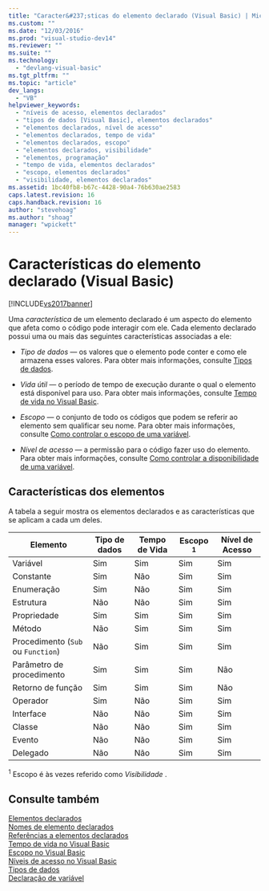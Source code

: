 ```yaml
---
title: "Caracter&#237;sticas do elemento declarado (Visual Basic) | Microsoft Docs"
ms.custom: ""
ms.date: "12/03/2016"
ms.prod: "visual-studio-dev14"
ms.reviewer: ""
ms.suite: ""
ms.technology: 
  - "devlang-visual-basic"
ms.tgt_pltfrm: ""
ms.topic: "article"
dev_langs: 
  - "VB"
helpviewer_keywords: 
  - "níveis de acesso, elementos declarados"
  - "tipos de dados [Visual Basic], elementos declarados"
  - "elementos declarados, nível de acesso"
  - "elementos declarados, tempo de vida"
  - "elementos declarados, escopo"
  - "elementos declarados, visibilidade"
  - "elementos, programação"
  - "tempo de vida, elementos declarados"
  - "escopo, elementos declarados"
  - "visibilidade, elementos declarados"
ms.assetid: 1bc40fb8-b67c-4428-90a4-76b630ae2583
caps.latest.revision: 16
caps.handback.revision: 16
author: "stevehoag"
ms.author: "shoag"
manager: "wpickett"
---
```

# Caracter&#237;sticas do elemento declarado (Visual Basic)
[!INCLUDE[vs2017banner](../../../../csharp/includes/vs2017banner.md)]

Uma *característica* de um elemento declarado é um aspecto do elemento que afeta como o código pode interagir com ele.  Cada elemento declarado possui uma ou mais das seguintes características associadas a ele:  
  
-   *Tipo de dados* — os valores que o elemento pode conter e como ele armazena esses valores.  Para obter mais informações, consulte [Tipos de dados](../../../../visual-basic/language-reference/data-types/data-type-summary.md).  
  
-   *Vida útil*  — o período de tempo de execução durante o qual o elemento está disponível para uso.  Para obter mais informações, consulte [Tempo de vida no Visual Basic](../../../../visual-basic/programming-guide/language-features/declared-elements/lifetime.md).  
  
-   *Escopo*  — o conjunto de todo os códigos que podem se referir ao elemento sem qualificar seu nome.  Para obter mais informações, consulte [Como controlar o escopo de uma variável](../Topic/How%20to:%20Control%20the%20Scope%20of%20a%20Variable%20\(Visual%20Basic\).md).  
  
-   *Nível de acesso* — a permissão para o código fazer uso do elemento.  Para obter mais informações, consulte [Como controlar a disponibilidade de uma variável](../../../../visual-basic/programming-guide/language-features/declared-elements/how-to-control-the-availability-of-a-variable.md).  
  
## Características dos elementos  
 A tabela a seguir mostra os elementos declarados e as características que se aplicam a cada um deles.  
  
|Elemento|Tipo de dados|Tempo de Vida|Escopo <sup>1</sup>|Nível de Acesso|  
|--------------|-------------------|-------------------|-------------------------|---------------------|  
|Variável|Sim|Sim|Sim|Sim|  
|Constante|Sim|Não|Sim|Sim|  
|Enumeração|Sim|Não|Sim|Sim|  
|Estrutura|Não|Não|Sim|Sim|  
|Propriedade|Sim|Sim|Sim|Sim|  
|Método|Não|Sim|Sim|Sim|  
|Procedimento \(`Sub` ou `Function`\)|Não|Sim|Sim|Sim|  
|Parâmetro de procedimento|Sim|Sim|Sim|Não|  
|Retorno de função|Sim|Sim|Sim|Não|  
|Operador|Sim|Não|Sim|Sim|  
|Interface|Não|Não|Sim|Sim|  
|Classe|Não|Não|Sim|Sim|  
|Evento|Não|Não|Sim|Sim|  
|Delegado|Não|Não|Sim|Sim|  
  
 <sup>1</sup> Escopo é às vezes referido como  *Visibilidade* .  
  
## Consulte também  
 [Elementos declarados](../../../../visual-basic/programming-guide/language-features/declared-elements/index.md)   
 [Nomes de elemento declarados](../../../../visual-basic/programming-guide/language-features/declared-elements/declared-element-names.md)   
 [Referências a elementos declarados](../../../../visual-basic/programming-guide/language-features/declared-elements/references-to-declared-elements.md)   
 [Tempo de vida no Visual Basic](../../../../visual-basic/programming-guide/language-features/declared-elements/lifetime.md)   
 [Escopo no Visual Basic](../../../../visual-basic/programming-guide/language-features/declared-elements/scope.md)   
 [Níveis de acesso no Visual Basic](../../../../visual-basic/programming-guide/language-features/declared-elements/access-levels.md)   
 [Tipos de dados](../../../../visual-basic/programming-guide/language-features/data-types/index.md)   
 [Declaração de variável](../../../../visual-basic/programming-guide/language-features/variables/variable-declaration.md)
